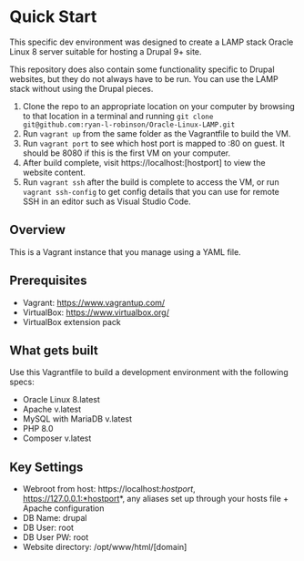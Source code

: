 # Quick Start

This specific dev environment was designed to create a LAMP stack Oracle Linux 8 server suitable for hosting a Drupal 9+ site.

This repository does also contain some functionality specific to Drupal websites, but they do not always have to be run. You can use the LAMP stack without using the Drupal pieces.

1.  Clone the repo to an appropriate location on your computer by browsing to that location in a terminal and running `git clone git@github.com:ryan-l-robinson/Oracle-Linux-LAMP.git`
1.  Run `vagrant up` from the same folder as the Vagrantfile to build the VM.
1.  Run `vagrant port` to see which host port is mapped to :80 on guest. It should be 8080 if this is the first VM on your computer.
1.  After build complete, visit https://localhost:[hostport] to view the website content.
1.  Run `vagrant ssh` after the build is complete to access the VM, or run `vagrant ssh-config` to get config details that you can use for remote SSH in an editor such as Visual Studio Code.

## Overview

This is a Vagrant instance that you manage using a YAML file.

## Prerequisites

- Vagrant: https://www.vagrantup.com/
- VirtualBox: https://www.virtualbox.org/
- VirtualBox extension pack

## What gets built

Use this Vagrantfile to build a development environment with the following specs:

- Oracle Linux 8.latest
- Apache v.latest
- MySQL with MariaDB v.latest
- PHP 8.0
- Composer v.latest

## Key Settings

- Webroot from host: https://localhost:*hostport*, https://127.0.0.1:*hostport*, any aliases set up through your hosts file + Apache configuration
- DB Name: drupal
- DB User: root
- DB User PW: root
- Website directory: /opt/www/html/[domain]